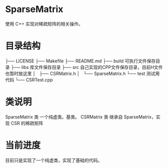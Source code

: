 # SparseMatrix
使用 C++ 实现对稀疏矩阵的相关操作。

# 目录结构
├── LICENSE
├── Makefile
├── README.md
├── build                           可执行文件保存目录
├── libs                            库文件保存目录
├── src                             自己实现的CPP文件保存目录，目前H文件也暂时放这里
│   ├── CSRMatrix.h
│   └── SparseMatrix.h
└── test                            测试用代码
    └── CSRTest.cpp

# 类说明
SparseMatrix 类
    一个纯虚类。基类。
CSRMatrix 类
    继承自 SparseMatrix，实现 CSR 的稀疏矩阵

# 当前进度
目前只是实现了一个纯虚类，实现了基础的代码。